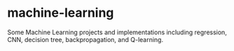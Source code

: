 # machine-learning
Some Machine Learning projects and implementations including regression, CNN, decision tree, backpropagation, and Q-learning.
